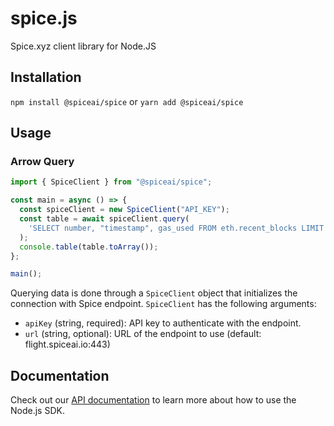 # spice.js

Spice.xyz client library for Node.JS

## Installation

`npm install @spiceai/spice` or `yarn add @spiceai/spice`

## Usage

### Arrow Query

```js
import { SpiceClient } from "@spiceai/spice";

const main = async () => {
  const spiceClient = new SpiceClient("API_KEY");
  const table = await spiceClient.query(
    'SELECT number, "timestamp", gas_used FROM eth.recent_blocks LIMIT 10'
  );
  console.table(table.toArray());
};

main();
```

Querying data is done through a `SpiceClient` object that initializes the connection with Spice endpoint. `SpiceClient` has the following arguments:

- `apiKey` (string, required): API key to authenticate with the endpoint.
- `url` (string, optional): URL of the endpoint to use (default: flight.spiceai.io:443)

## Documentation

Check out our [API documentation](https://docs.spice.xyz/sdks/node.js-sdk) to learn more about how to use the Node.js SDK.
